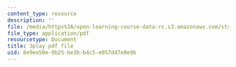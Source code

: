 ```yaml
---
content_type: resource
description: ''
file: /media/https%3A/open-learning-course-data-rc.s3.amazonaws.com/sts-050-the-history-of-mit-spring-2011/8e9ee50e9b25be3bb4c5e057d47e8e9b_hwQ8RThpXZ4.pdf
file_type: application/pdf
resourcetype: Document
title: 3play pdf file
uid: 8e9ee50e-9b25-be3b-b4c5-e057d47e8e9b
---
```

